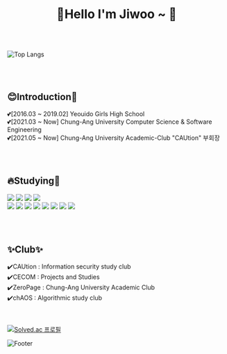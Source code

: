 <div align=center> <h1>🐤Hello I'm Jiwoo ~ 🐤</h1> </div>

<br/><br/>
<!--[![Jiwoo's GitHub stats](https://github-readme-stats.vercel.app/api?username=pjw-redt)](https://github.com/pjw-redt/github-readme-stats)-->

![Top Langs](https://github-readme-stats.vercel.app/api/top-langs/?username=pjw-redt&layout=compact&theme=)

<br/><br/>
<h2>😊Introduction🙌</h2>
💕[2016.03 ~ 2019.02] Yeouido Girls High School
<br/>
💕[2021.03 ~ Now] Chung-Ang University Computer Science & Software Engineering
<br/>
💕[2021.05 ~ Now] Chung-Ang University Academic-Club "CAUtion" 부회장


<br/><br/>
## 🔥Studying📑
<img src="https://img.shields.io/badge/C-A8B9CC?style=flat&logo=C&logoColor=white"/>  <img src="https://img.shields.io/badge/C++-00599C?style=flat-square&logo=C++&logoColor=white"/>  <img src="https://img.shields.io/badge/Python-3776AB?style=flat&logo=Python&logoColor=white"/>  <img src="https://img.shields.io/badge/java-007396?style=for-the-badge&logo=java&logoColor=white">
<br/>
<img src="https://img.shields.io/badge/javascript-F7DF1E?style=flat-square&logo=javascript&logoColor=white"/>  <img src="https://img.shields.io/badge/React-61DAF?style=flat&logo=React&logoColor=white"/>  <img src="https://img.shields.io/badge/php-777BB4?style=flat-square&logo=PHP&logoColor=white"/>  <img src="https://img.shields.io/badge/css-1572B6?style=flat-square&logo=css&logoColor=white"/>  <img src="https://img.shields.io/badge/Hackaday-1A1A1A?style=flat-square&logo=Hackaday&logoColor=white"/>  <img src="https://img.shields.io/badge/Next.js-000000?style=for-the-badge&logo=Next.js&logoColor=white"/>  <img src="https://img.shields.io/badge/node.js-339933?style=for-the-badge&logo=node.js&logoColor=white">  <img src="https://img.shields.io/badge/flutter-02569B?style=for-the-badge&logo=flutter&logoColor=white">

<br/><br/>
## ✨Club✨
✔️CAUtion : Information security study club
<br/>
✔️CECOM : Projects and Studies
<br/>
✔️ZeroPage : Chung-Ang University Academic Club
<br/>
✔️chAOS : Algorithmic study club

<br/><br/>
[![Solved.ac
프로필](http://mazassumnida.wtf/api/v2/generate_badge?boj=jiww4)](https://solved.ac/jiww4)


 ![Footer](https://capsule-render.vercel.app/api?type=waving&color=75BDE0&height=150&section=footer)
